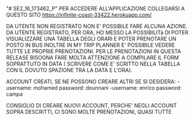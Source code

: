 "# SE2_16_173462_P" 
PER ACCEDERE ALL'APPLICAZIONE COLLEGARSI A QUESTO SITO
 https://infinite-coast-33422.herokuapp.com/

DA UTENTE NON REGISTRATO NON E' POSSIBILE FARE ALCUNA AZIONE.
DA UTENTE REGISTRATO, PER ORA, HO MESSO LA POSSIBILITà DI POTER VISUALIZZARE UNA TABELLA DEGLI ORARI E POTER PRENOTARE UN POSTO IN BUS
INOLTRE IN MY TRIP PLANNER E' POSSIBILE VEDERE TUTTE LE PROPRIE PRENOTAZIONI.
PER LE PRENOTAZIONI IN QUESTA RELEASE BISOGNA FARE MOLTA ATTENZIONE A COMPILARE IL FORM SOPRATTUTO IN DATA ( SCRIVERE COME E' SCRITTO NELLA TABELLA CON IL DOVUTO SPAZIONE TRA LA DATA E L'ORA).


ACCOUNT CREATI, SE NE POSSONO CREARE ALTRI SE SI DESIDERA:
-username: mohamed
    password: dounnani
-username: enrico
    password: campa

CONSIGLIO DI CREARE NUOVI ACCOUNT, PERCHE' NEGLI ACCOUNT SOPRA DESCRITTI, CI SONO MOLTE PRENOTAZIONI, QUASI TUTTE

